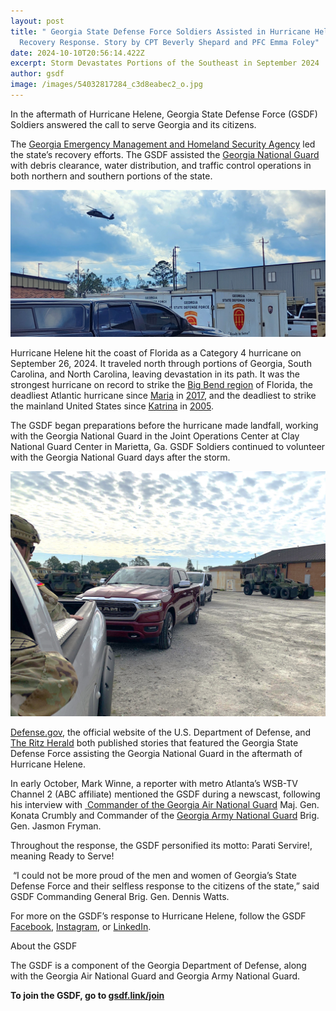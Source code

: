 ```yaml
---
layout: post
title: " Georgia State Defense Force Soldiers Assisted in Hurricane Helene
  Recovery Response. Story by CPT Beverly Shepard and PFC Emma Foley"
date: 2024-10-10T20:56:14.422Z
excerpt: Storm Devastates Portions of the Southeast in September 2024
author: gsdf
image: /images/54032817284_c3d8eabec2_o.jpg
---
```

<!--StartFragment-->

In the aftermath of Hurricane Helene, Georgia State Defense Force (GSDF) Soldiers answered the call to serve Georgia and its citizens.

The [Georgia Emergency Management and Homeland Security Agency](https://www.facebook.com/GeorgiaEMAHS?__cft__%5b0%5d=AZUcGDgq9lqBeVjGsGlk16d6Ghp60mNp2O_p0VjwMNRniD3G79Q5KJOZS7-hoB3yLiD_XkL3szhnfhXtEnlYWQ_llLOqeEJOMBof4w_epAaMO49c2dfJjrM-Hklz-rwPwb5sTyZQCanNtim8PI0SRu9j5ivJIor4AhgQcdvR4bgmLkdnzeNA1jbO2HedZqTCWcg&__tn__=-%5dK-R) led the state’s recovery efforts. The GSDF assisted the [Georgia National Guard](https://www.facebook.com/GeorgiaArmyNationalGuard?__cft__%5b0%5d=AZUcGDgq9lqBeVjGsGlk16d6Ghp60mNp2O_p0VjwMNRniD3G79Q5KJOZS7-hoB3yLiD_XkL3szhnfhXtEnlYWQ_llLOqeEJOMBof4w_epAaMO49c2dfJjrM-Hklz-rwPwb5sTyZQCanNtim8PI0SRu9j5ivJIor4AhgQcdvR4bgmLkdnzeNA1jbO2HedZqTCWcg&__tn__=-%5dK-R) with debris clearance, water distribution, and traffic control operations in both northern and southern portions of the state.

![](/images/54033731711_ee325c5f3c_o.jpg)

Hurricane Helene hit the coast of Florida as a Category 4 hurricane on September 26, 2024. It traveled north through portions of Georgia, South Carolina, and North Carolina, leaving devastation in its path. It was the strongest hurricane on record to strike the [Big Bend region](https://en.wikipedia.org/wiki/Big_Bend_(Florida)) of Florida, the deadliest Atlantic hurricane since [Maria](https://en.wikipedia.org/wiki/Hurricane_Maria) in [2017](https://en.wikipedia.org/wiki/2017_Atlantic_hurricane_season), and the deadliest to strike the mainland United States since [Katrina](https://en.wikipedia.org/wiki/Hurricane_Katrina) in [2005](https://en.wikipedia.org/wiki/2005_Atlantic_hurricane_season).

The GSDF began preparations before the hurricane made landfall, working with the Georgia National Guard in the Joint Operations Center at Clay National Guard Center in Marietta, Ga. GSDF Soldiers continued to volunteer with the Georgia National Guard days after the storm.

![](/images/54041664705_8324885eac_o.jpg)

[Defense.gov](http://defense.gov), the official website of the U.S. Department of Defense, and [The Ritz Herald](https://ritzherald.com/) both published stories that featured the Georgia State Defense Force assisting the Georgia National Guard in the aftermath of Hurricane Helene.

In early October, Mark Winne, a reporter with metro Atlanta’s WSB-TV Channel 2 (ABC affiliate) mentioned the [](https://www.facebook.com/GeorgiaSDF?__cft__[0]=AZUXJQc4_Budm03syx3ULYXM7459-02M216Kusf3MRnLk04dR0_vyTxrPr8RGtoEHiEwRj3tuaxl0clT-W-y8xxGDmnPaV7Or9QKMBujHcKOhmGFaOtqfGBdxgZ0qW63xrzE-S5iYcQCwX3hCjaqRfE-p5_QV0EnQBEEIw89U-uHP4sDRxM3YcfLq7G7RLWI9bo&__tn__=-]K-R) GSDF during a newscast, following his interview with [ Commander of the Georgia Air National Guard](https://www.facebook.com/GeorgiaAirNationalGuard?__cft__[0]=AZUXJQc4_Budm03syx3ULYXM7459-02M216Kusf3MRnLk04dR0_vyTxrPr8RGtoEHiEwRj3tuaxl0clT-W-y8xxGDmnPaV7Or9QKMBujHcKOhmGFaOtqfGBdxgZ0qW63xrzE-S5iYcQCwX3hCjaqRfE-p5_QV0EnQBEEIw89U-uHP4sDRxM3YcfLq7G7RLWI9bo&__tn__=-]K-R) Maj. Gen. Konata Crumbly and Commander of the [Georgia Army National Guard](https://www.facebook.com/GeorgiaArmyNationalGuard?__cft__[0]=AZUXJQc4_Budm03syx3ULYXM7459-02M216Kusf3MRnLk04dR0_vyTxrPr8RGtoEHiEwRj3tuaxl0clT-W-y8xxGDmnPaV7Or9QKMBujHcKOhmGFaOtqfGBdxgZ0qW63xrzE-S5iYcQCwX3hCjaqRfE-p5_QV0EnQBEEIw89U-uHP4sDRxM3YcfLq7G7RLWI9bo&__tn__=-]K-R) Brig. Gen. Jasmon Fryman.

Throughout the response, the GSDF personified its motto: Parati Servire!, meaning Ready to Serve! 

 “I could not be more proud of the men and women of Georgia’s State Defense Force and their selfless response to the citizens of the state,” said GSDF Commanding General Brig. Gen. Dennis Watts.

For more on the GSDF’s response to Hurricane Helene, follow the GSDF [Facebook](https://www.facebook.com/GeorgiaSDF), [Instagram](https://www.instagram.com/georgiastatedefenseforce/), or [LinkedIn](https://www.linkedin.com/company/georgia-state-defense-force/).

About the GSDF

The GSDF is a component of the Georgia Department of Defense, along with the Georgia Air National Guard and Georgia Army National Guard.  

**To join the GSDF, go to [gsdf.link/join](https://gsdf.georgia.gov/join/)**

<!--EndFragment-->